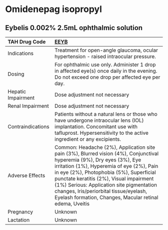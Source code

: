 # Omidenepag isopropyl

## Eybelis 0.002% 2.5mL ophthalmic solution

| TAH Drug Code      | [EEYB](https://www.tahsda.org.tw/drugs/hissearch.php?drug_code=EEYB)                                                                                                                                                                                                                                                                                                                                        |
|:-------------------|:------------------------------------------------------------------------------------------------------------------------------------------------------------------------------------------------------------------------------------------------------------------------------------------------------------------------------------------------------------------------------------------------------------|
| Indications        | Treatment for open-angle glaucoma, ocular hypertension - raised intraocular pressure.                                                                                                                                                                                                                                                                                                                       |
| Dosing             | For ophthalmic use only. Administer 1 drop in affected eye(s) once daily in the evening. Do not exceed one drop per affected eye per day.                                                                                                                                                                                                                                                                   |
| Hepatic Impairment | Dose adjustment not necessary                                                                                                                                                                                                                                                                                                                                                                               |
| Renal Impairment   | Dose adjustment not necessary                                                                                                                                                                                                                                                                                                                                                                               |
| Contraindications  | Patients without a natural lens or those who have undergone intraocular lens (IOL) implantation. Concomitant use with tafluprost. Hypersensitivity to the active ingredient or any excipients.                                                                                                                                                                                                              |
| Adverse Effects    | Common: Headache (2%), Application site pain (3%), Blurred vision (4%), Conjunctival hyperemia (9%), Dry eyes (3%), Eye irritation (1%), Hyperemia of eye (2%), Pain in eye (2%), Photophobia (5%), Superficial punctate keratitis (2%), Visual impairment (1%) Serious: Application site pigmentation changes, Iris/periorbital tissue/eyelash, Eyelash formation, Changes, Macular retinal edema, Uveitis |
| Pregnancy          | Unknown                                                                                                                                                                                                                                                                                                                                                                                                     |
| Lactation          | Unknown                                                                                                                                                                                                                                                                                                                                                                                                     |

